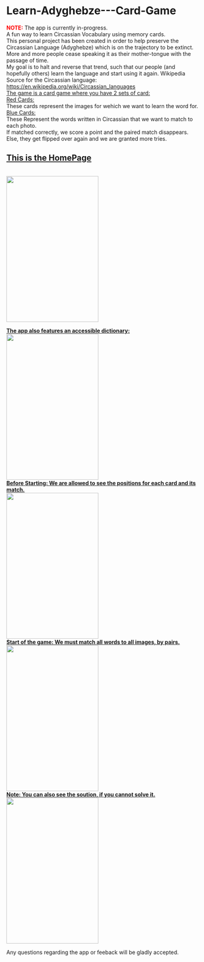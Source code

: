 # Learn-Adyghebze---Card-Game
<span style="color:red"><b>NOTE:</b> </span>The app is currently in-progress. <br>
A fun way to learn Circassian Vocabulary using memory cards.<br>
This personal project has been created in order to help preserve the Circassian Language (Adyghebze) which is on the trajectory to be extinct.<br>
More and more people cease speaking it as their mother-tongue with the passage of time. <br>
My goal is to halt and reverse that trend, such that our people (and hopefully others) learn the language and start using it again. 
Wikipedia Source for the Circassian language: https://en.wikipedia.org/wiki/Circassian_languages<br>
<u>The game is a card game where you have 2 sets of card:</u> <br>
<u>Red Cards: </u><br>
These cards represent the images for wehich we want to learn the word for.<br>
<u>Blue Cards:</u> <br>
These Represent the words written in Circassian that we want to match to each photo.<br>
If matched correctly, we score a point and the paired match disappears. <br>
Else, they get flipped over again and we are granted more tries.<br>

<u><h2><b>This is the HomePage</b></h2></u><br>
<img src="image-3.png" data-canonical-src="https://gyazo.com/eb5c5741b6a9a16c692170a41a49c858.png" width="240" height="380" /> <br>

<u><b>The app also features an accessible dictionary:</b></u> <br>
<img src="image-4.png" data-canonical-src="https://gyazo.com/eb5c5741b6a9a16c692170a41a49c858.png" width="240" height="380" /><br>
<u><b>Before Starting: We are allowed to see the positions for each card and its match.</b></u> <br>
<img src="image-1.png" data-canonical-src="https://gyazo.com/eb5c5741b6a9a16c692170a41a49c858.png" width="240" height="380" /> </b><br>
<u><b>Start of the game: We must match all words to all images, by pairs.</b></u> <br>
<img src="image.png" data-canonical-src="https://gyazo.com/eb5c5741b6a9a16c692170a41a49c858.png" width="240" height="380" /><br>
<u><b>Note: You can also see the soution, if you cannot solve it.</b> </u><br>
<img src="image-2.png" data-canonical-src="https://gyazo.com/eb5c5741b6a9a16c692170a41a49c858.png" width="240" height="380" /><br>


Any questions regarding the app or feeback will be gladly accepted.



